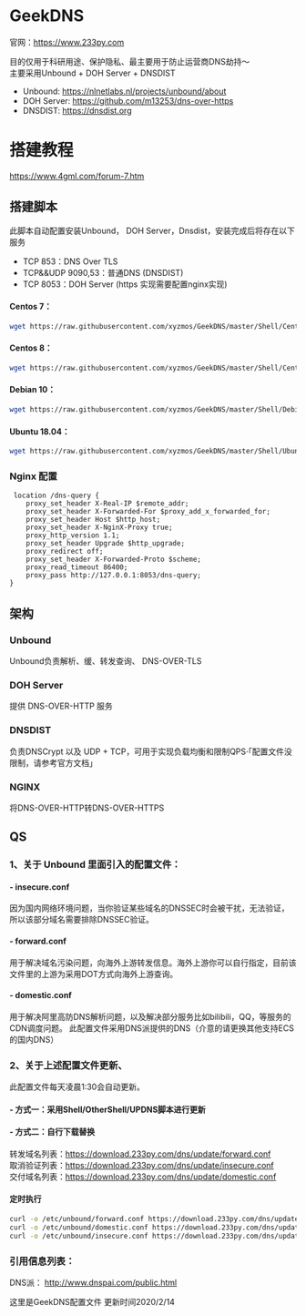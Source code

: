 # GeekDNS
官网：https://www.233py.com

目的仅用于科研用途、保护隐私、最主要用于防止运营商DNS劫持～  
主要采用Unbound + DOH Server + DNSDIST   

 - Unbound: https://nlnetlabs.nl/projects/unbound/about  
 - DOH Server: https://github.com/m13253/dns-over-https  
 - DNSDIST:  https://dnsdist.org  

# 搭建教程
https://www.4gml.com/forum-7.htm  

## 搭建脚本
此脚本自动配置安装Unbound， DOH Server，Dnsdist，安装完成后将存在以下服务
- TCP 853：DNS Over TLS  
- TCP&&UDP 9090,53：普通DNS (DNSDIST)  
- TCP 8053：DOH Server (https 实现需要配置nginx实现)  


#### Centos 7：
``` bash
wget https://raw.githubusercontent.com/xyzmos/GeekDNS/master/Shell/Centos7-DNS.sh && bash Centos7-DNS.sh 
```
#### Centos 8：
``` bash
wget https://raw.githubusercontent.com/xyzmos/GeekDNS/master/Shell/Centos8-DNS.sh && bash Centos8-DNS.sh 
```
#### Debian 10：
``` bash
wget https://raw.githubusercontent.com/xyzmos/GeekDNS/master/Shell/Debian10-DNS.sh && bash Debian10-DNS.sh 
```
#### Ubuntu 18.04：
``` bash
wget https://raw.githubusercontent.com/xyzmos/GeekDNS/master/Shell/Ubuntu18.04-DNS.sh && bash Ubuntu18.04-DNS.sh 
```



### Nginx 配置
``` nginx
 location /dns-query {
    proxy_set_header X-Real-IP $remote_addr;
    proxy_set_header X-Forwarded-For $proxy_add_x_forwarded_for;
    proxy_set_header Host $http_host;
    proxy_set_header X-NginX-Proxy true;
    proxy_http_version 1.1;
    proxy_set_header Upgrade $http_upgrade;
    proxy_redirect off;
    proxy_set_header X-Forwarded-Proto $scheme;
    proxy_read_timeout 86400;
    proxy_pass http://127.0.0.1:8053/dns-query;
}
```


## 架构  
### Unbound 
Unbound负责解析、缓、转发查询、 DNS-OVER-TLS  
### DOH Server 
提供 DNS-OVER-HTTP 服务   
### DNSDIST 
负责DNSCrypt 以及 UDP + TCP，可用于实现负载均衡和限制QPS·「配置文件没限制，请参考官方文档」   
### NGINX 
将DNS-OVER-HTTP转DNS-OVER-HTTPS  

## QS  
### 1、关于 Unbound 里面引入的配置文件：
#### -  insecure.conf
  因为国内网络环境问题，当你验证某些域名的DNSSEC时会被干扰，无法验证，所以该部分域名需要排除DNSSEC验证。  

#### -  forward.conf
  用于解决域名污染问题，向海外上游转发信息。海外上游你可以自行指定，目前该文件里的上游为采用DOT方式向海外上游查询。  

#### -  domestic.conf
  用于解决阿里高防DNS解析问题，以及解决部分服务比如bilibili，QQ，等服务的CDN调度问题。
  此配置文件采用DNS派提供的DNS（介意的请更换其他支持ECS的国内DNS）  


### 2、关于上述配置文件更新、
此配置文件每天凌晨1:30会自动更新。
#### -  方式一：采用Shell/OtherShell/UPDNS脚本进行更新
#### -  方式二：自行下载替换
转发域名列表：https://download.233py.com/dns/update/forward.conf  
取消验证列表：https://download.233py.com/dns/update/insecure.conf  
交付域名列表：https://download.233py.com/dns/update/domestic.conf  
#### 定时执行
``` bash
curl -o /etc/unbound/forward.conf https://download.233py.com/dns/update/forward.conf
curl -o /etc/unbound/domestic.conf https://download.233py.com/dns/update/domestic.conf
curl -o /etc/unbound/insecure.conf https://download.233py.com/dns/update/insecure.conf
```

### 引用信息列表：
DNS派： http://www.dnspai.com/public.html  


这里是GeekDNS配置文件
更新时间2020/2/14